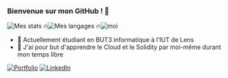 ### Bienvenue sur mon GitHub ! 👋

<div style="display: flex;">
  <img src="https://github-readme-stats.vercel.app/api?username=PotlaETU&show_icons=true" alt="Mes stats 🔥">
  <img src="https://github-readme-stats.vercel.app/api/top-langs/?username=PotlaETU&hide=html,css&hide_progress=true" alt="Mes langages 🔥">
  <img src="https://github-profile-summary-cards.vercel.app/api/cards/profile-details?username=potlaetu" alt="moi">
</div>

- 🔭 Actuellement étudiant en BUT3 informatique à l'IUT de Lens
- 🌱 J'ai pour but d'apprendre le Cloud et le Solidity par moi-même durant mon temps libre

<p><a href="https://potlaetu.github.io" target="_blank"><img alt="Portfolio" src="https://img.shields.io/badge/Portfolio-255E63?style=for-the-badge&logo=About.me&logoColor=white" /></a>
<a href="https://www.linkedin.com/in/anthony-rolland-info" target="_blank"><img alt="LinkedIn" src="https://img.shields.io/badge/linkedin-%230077B5.svg?&style=for-the-badge&logo=linkedin&logoColor=white" /></a>
</p>
